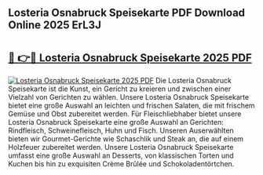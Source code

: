 ## Losteria Osnabruck Speisekarte PDF Download Online 2025 ErL3J

# <h2><a href="http://gcc675.nevu.top/?p=Losteria+Osnabruck+Speisekarte">🔗 👉🔴 Losteria Osnabruck Speisekarte 2025 PDF</a></h2>

[![Losteria Osnabruck Speisekarte 2025 PDF](https://i.imgur.com/dBaPXMq.png)](http://gcc675.nevu.top/?p=Losteria+Osnabruck+Speisekarte)
Die Losteria Osnabruck Speisekarte ist die Kunst, ein Gericht zu kreieren und zwischen einer Vielzahl von Gerichten zu wählen. Unsere Losteria Osnabruck Speisekarte bietet eine große Auswahl an leichten und frischen Salaten, die mit frischem Gemüse und Obst zubereitet werden. Für Fleischliebhaber bietet unsere Losteria Osnabruck Speisekarte eine große Auswahl an Gerichten: Rindfleisch, Schweinefleisch, Huhn und Fisch. Unseren Auserwählten bieten wir Gourmet-Gerichte wie Schaschlik und Steak an, die auf einem Holzfeuer zubereitet werden. Unsere Losteria Osnabruck Speisekarte umfasst eine große Auswahl an Desserts, von klassischen Torten und Kuchen bis hin zu exquisiten Crème Brûlée und Schokoladentörtchen.
